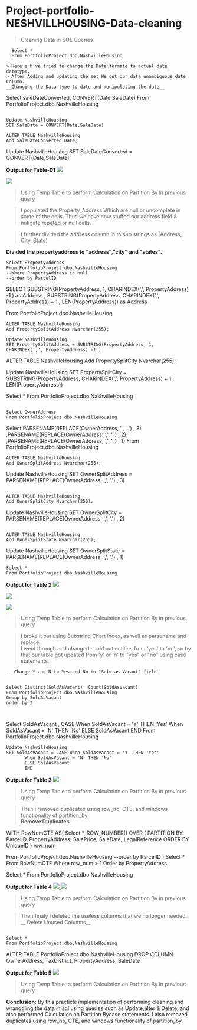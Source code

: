# Project-portfolio-NESHVILLHOUSING-Data-cleaning

>Cleaning Data in SQL Queries


```
  Select *
  From PortfolioProject.dbo.NashvilleHousing
  
> Here i h've tried to change the Date formate to actual date datatype.  
> After Adding and updating the set We got our data unambiguous date Column.
__Changing the Data type to date and manipulating the date__
```

Select saleDateConverted, CONVERT(Date,SaleDate)
From PortfolioProject.dbo.NashvilleHousing
```

Update NashvilleHousing
SET SaleDate = CONVERT(Date,SaleDate)
```
<!--If it doesn't Update properly-->
```
ALTER TABLE NashvilleHousing
Add SaleDateConverted Date;
```
Update NashvilleHousing
SET SaleDateConverted = CONVERT(Date,SaleDate)

 **Output  for Table-01**
<a href="" ><img src="https://bn1305files.storage.live.com/y4mFsGcAxvb2XWUeh2WuTQhcLs1xomgOI8IUi3jBTGfFFyFY2yMQpnZFiMpCxgtk_1LxKJKx1jm7c9CuzVR66uWzaa9TdFH8279MAL6iOXXc28qdmwQPAqx04w_8PxLwLrievMRXx2i-atO_2ZGfg3MV_dXmFHZLKnXJQndvVTkD-WREaYsNjnq1QQF4HtzySqQ?width=1219&height=1079&cropmode=none"> </a>

<a href="" ><img src="https://bn1305files.storage.live.com/y4mSEEI5sKboXrsUQbhKfeBjIdCmR40Y7U89uon2ahUfW4HsIzgZFidbdpj_TNOV2rH3U4WZpb-AHJfwBtWgZVFLJ95u6y3T0b1TkFKOvlhxE_F8Ai7qCGWSHLlVkCbezCy1XDIgwsMzmquAvHX4HiKy_13JLjLjESZl5mt64px_Eudu5jnMFkQUlmbNV0s3EH1?width=1277&height=1000&cropmode=none"> </a>

>Using Temp Table to perform Calculation on Partition By in previous query

> I populated the Property_Address Which are null or uncomplete in some of the cells.
> Thus we have now stuffed our address field & mitigate repeted or null cells.


> I further divided the address column in to sub strings as (Address, City, State)

__Divided the propertyaddress to "address","city" and "states".___

```
Select PropertyAddress
From PortfolioProject.dbo.NashvilleHousing
--Where PropertyAddress is null
--order by ParcelID
```
SELECT
SUBSTRING(PropertyAddress, 1, CHARINDEX(',', PropertyAddress) -1 ) as Address
, SUBSTRING(PropertyAddress, CHARINDEX(',', PropertyAddress) + 1 , LEN(PropertyAddress)) as Address

From PortfolioProject.dbo.NashvilleHousing

```
ALTER TABLE NashvilleHousing
Add PropertySplitAddress Nvarchar(255);

Update NashvilleHousing
SET PropertySplitAddress = SUBSTRING(PropertyAddress, 1, CHARINDEX(',', PropertyAddress) -1 )

```
ALTER TABLE NashvilleHousing
Add PropertySplitCity Nvarchar(255);

Update NashvilleHousing
SET PropertySplitCity = SUBSTRING(PropertyAddress, CHARINDEX(',', PropertyAddress) + 1 , LEN(PropertyAddress))


Select *
From PortfolioProject.dbo.NashvilleHousing



```

Select OwnerAddress
From PortfolioProject.dbo.NashvilleHousing

```
Select
PARSENAME(REPLACE(OwnerAddress, ',', '.') , 3)
,PARSENAME(REPLACE(OwnerAddress, ',', '.') , 2)
,PARSENAME(REPLACE(OwnerAddress, ',', '.') , 1)
From PortfolioProject.dbo.NashvilleHousing


```
ALTER TABLE NashvilleHousing
Add OwnerSplitAddress Nvarchar(255);
```
Update NashvilleHousing
SET OwnerSplitAddress = PARSENAME(REPLACE(OwnerAddress, ',', '.') , 3)
```

ALTER TABLE NashvilleHousing
Add OwnerSplitCity Nvarchar(255);
```
Update NashvilleHousing
SET OwnerSplitCity = PARSENAME(REPLACE(OwnerAddress, ',', '.') , 2)

```

ALTER TABLE NashvilleHousing
Add OwnerSplitState Nvarchar(255);
```
Update NashvilleHousing
SET OwnerSplitState = PARSENAME(REPLACE(OwnerAddress, ',', '.') , 1)


```
Select *
From PortfolioProject.dbo.NashvilleHousing
```

 **Output  for Table 2**
<a href="" ><img src="https://bn1305files.storage.live.com/y4mD5R0amHLfLjklXBwaljwbsGNmlRINMxnyo8U0b7d1GWLdxRZZvaI-SA3qyugkUYI0Ln_RBWJu-ccQEcp_xVy2wOt54bGROCp90YJDr51t1IrylnnOMMI9UqwgEzwp9nAgFy_ByAGDy3uXHDJyqTzM9V5lL2gjLbU2HW2iNW45OfkdnkMAqRYJNuAT_5I-KEJ?width=1920&height=1080&cropmode=none"> </a>


<a href="" ><img src="https://bn1305files.storage.live.com/y4mSEEI5sKboXrsUQbhKfeBjIdCmR40Y7U89uon2ahUfW4HsIzgZFidbdpj_TNOV2rH3U4WZpb-AHJfwBtWgZVFLJ95u6y3T0b1TkFKOvlhxE_F8Ai7qCGWSHLlVkCbezCy1XDIgwsMzmquAvHX4HiKy_13JLjLjESZl5mt64px_Eudu5jnMFkQUlmbNV0s3EH1?width=1277&height=1000&cropmode=none"> </a>


<a href="" ><img src="https://bn1305files.storage.live.com/y4mELb4kRgDJBh9JuqFw8_ItieC5Y6sbWfu5zHFw5xOJdOTqejY2qiZrjPgtDpdhTawZYswK_K4ID31gEvhT0GqBNcofWG5IzE5IjrfT5OV3rYt8hodW49hrF979_kLBuRVrqLFKwR7klOCly6M-jykP0eSLXXMCXxHTbstYcaiM5F27XNN0cVpAaKje2uWiqc_?width=1697&height=1014&cropmode=none"> </a>
>Using Temp Table to perform Calculation on Partition By in previous query

>I broke it out using Substring Chart Index, as well as parsename and replace.
\
>I went through and changed sould out entities from 'yes' to 'no', so by that our table got updated from 'y' or 'n' to "yes" or "no" using case statements.

```
-- Change Y and N to Yes and No in "Sold as Vacant" field


Select Distinct(SoldAsVacant), Count(SoldAsVacant)
From PortfolioProject.dbo.NashvilleHousing
Group by SoldAsVacant
order by 2



```
Select SoldAsVacant
, CASE When SoldAsVacant = 'Y' THEN 'Yes'
	   When SoldAsVacant = 'N' THEN 'No'
	   ELSE SoldAsVacant
	   END
From PortfolioProject.dbo.NashvilleHousing

```
Update NashvilleHousing
SET SoldAsVacant = CASE When SoldAsVacant = 'Y' THEN 'Yes'
	   When SoldAsVacant = 'N' THEN 'No'
	   ELSE SoldAsVacant
	   END

```
 **Output  for Table 3**
<a href="" ><img src="https://bn1305files.storage.live.com/y4mwKC-Z-hcROzh0MqW28VBeOG-aNaY1XosfNcvl_FUCTAwN4iDTpnZ5Ker2P3WuUaSgAKfNLnMs24CTo_MWcTwNtwrKYIxaYfeNRTTY2bO2Q_4bGhkaPLUn8blz9LvV4F8k8RFlKQf8gtzYJQXcrSDXKkpqV99SsdnJTqvA154hIOXcvVwhqgLoO3NOKq2tRWf?width=1920&height=1080&cropmode=none"> </a>
>Using Temp Table to perform Calculation on Partition By in previous query 

>Then i removed duplicates using row_no, CTE, and windows functionality of partition_by 
\
__Remove Duplicates__

WITH RowNumCTE AS(
Select *,
	ROW_NUMBER() OVER (
	PARTITION BY ParcelID,
				 PropertyAddress,
				 SalePrice,
				 SaleDate,
				 LegalReference
				 ORDER BY
					UniqueID
					) row_num

From PortfolioProject.dbo.NashvilleHousing
--order by ParcelID
)
Select *
From RowNumCTE
Where row_num > 1
Order by PropertyAddress



Select *
From PortfolioProject.dbo.NashvilleHousing

 **Output  for Table 4**
<a href="" ><img src="https://bn1305files.storage.live.com/y4mjN_VCldGjpBiowNbHN-RnYD-A9hubOKlDj4VJ6DBALO4R33nY1NBGIRk2Q09pyKhysEnICtfibDd5LLHYwh-PvLaf3IXcHXcrdll81yLrjLoqjbmP41Lw_P6MUrFHk5lgCZnc4p_tBYhAjzhmmTzmURu-7Ry4lv-1JrIdTNpmmM304OAl7MB2ddtMAj8QwK2?width=950&height=1000&cropmode=none"> </a>
<a href=""> <img src="https://bn1305files.storage.live.com/y4mELb4kRgDJBh9JuqFw8_ItieC5Y6sbWfu5zHFw5xOJdOTqejY2qiZrjPgtDpdhTawZYswK_K4ID31gEvhT0GqBNcofWG5IzE5IjrfT5OV3rYt8hodW49hrF979_kLBuRVrqLFKwR7klOCly6M-jykP0eSLXXMCXxHTbstYcaiM5F27XNN0cVpAaKje2uWiqc_?width=1697&height=1014&cropmode=none"></a>
>Using Temp Table to perform Calculation on Partition By in previous query

> Then finaly i deleted the useless columns that we no longer needed.
__ Delete Unused Columns__

```

Select *
From PortfolioProject.dbo.NashvilleHousing

```
ALTER TABLE PortfolioProject.dbo.NashvilleHousing
DROP COLUMN OwnerAddress, TaxDistrict, PropertyAddress, SaleDate


 **Output  for Table 5**
<a href="" ><img src="https://bn1305files.storage.live.com/y4md1ji1OKUcw0mJ13xCqN9cuODs5QfmPtXfM8oRL0aW2fwX8tJ-UPxDyVcsMAvIH7y96b8UWJtOSa3-j4MedU5jRQDDpkOI78LyXJbn8gtbCY7aH6UsZ3DT6RKi_Idzc_GUZX6gQfvmVCSI4dtpKAGmWBFKxhHskznJMh_L7_50KVPNvKEfPL_pFDxVcxAT27p?width=1920&height=1080&cropmode=none"> </a>
>Using Temp Table to perform Calculation on Partition By in previous query

  **Conclusion:**
    By this practicle implementation of performing cleaning and wranggling the data in sql using queries such as Update,alter & Delete, and also performed Calculation on Partition Bycase statements.
    I also removed duplicates using row_no, CTE, and windows functionality of partition_by.

